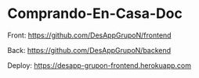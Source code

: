 # Comprando-En-Casa-Doc

Front: https://github.com/DesAppGrupoN/frontend

Back: https://github.com/DesAppGrupoN/backend

Deploy: https://desapp-grupon-frontend.herokuapp.com
